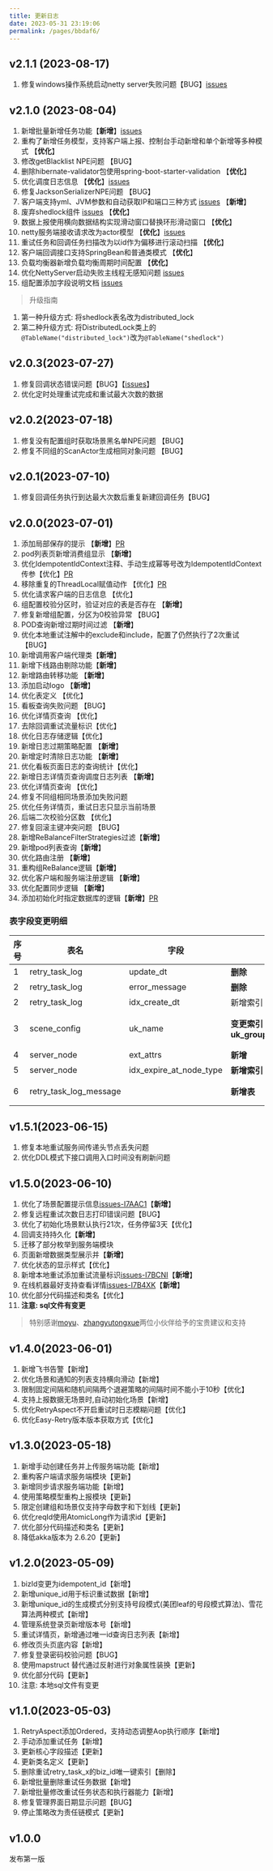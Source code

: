 ```yaml
---
title: 更新日志
date: 2023-05-31 23:19:06
permalink: /pages/bbdaf6/
---
```

## v2.1.1 (2023-08-17)
1. 修复windows操作系统启动netty server失败问题【BUG】[issues](https://gitee.com/aizuda/easy-retry/issues/I7TZ51)

## v2.1.0 (2023-08-04)
1. 新增批量新增任务功能【**新增**】[issues](https://gitee.com/aizuda/easy-retry/issues/I7JOPV)
2. 重构了新增任务模型，支持客户端上报、控制台手动新增和单个新增等多种模式 【**优化**】
3. 修改getBlacklist NPE问题 【BUG】
4. 删除hibernate-validator包使用spring-boot-starter-validation 【**优化**】
5. 优化调度日志信息 【**优化**】[issues](https://github.com/aizuda/easy-retry/issues/1)
6. 修复JacksonSerializerNPE问题 【BUG】
7. 客户端支持yml、JVM参数和自动获取IP和端口三种方式 [issues](https://gitee.com/aizuda/easy-retry/issues/I7M0II) 【**新增**】
8. 废弃shedlock组件 [issues](https://gitee.com/aizuda/easy-retry/issues/I7JORT) 【**优化**】
9. 数据上报使用横向数据结构实现滑动窗口替换环形滑动窗口 【**优化**】
10. netty服务端接收请求改为actor模型 【**优化**】[issues](https://gitee.com/aizuda/easy-retry/issues/I7N9D5)
11. 重试任务和回调任务扫描改为以id作为偏移进行滚动扫描 【**优化**】
12. 客户端回调接口支持SpringBean和普通类模式 【**优化**】
13. 负载均衡器新增负载均衡周期时间配置 【**优化**】
14. 优化NettyServer启动失败主线程无感知问题 [issues](https://gitee.com/aizuda/easy-retry/issues/I7N9CW)
15. 组配置添加字段说明文档 [issues](https://github.com/aizuda/easy-retry/issues/2)
> 升级指南
1. 第一种升级方式: 将shedlock表名改为distributed_lock
2. 第二种升级方式: 将DistributedLock类上的`@TableName("distributed_lock")`改为`@TableName("shedlock")`

## v2.0.3(2023-07-27)
1. 修复回调状态错误问题【BUG】【[issues](https://gitee.com/aizuda/easy-retry/issues/I7NHFE)】
2. 优化定时处理重试完成和重试最大次数的数据

## v2.0.2(2023-07-18)
1. 修复没有配置组时获取场景黑名单NPE问题 【BUG】
2. 修复不同组的ScanActor生成相同对象问题 【BUG】

## v2.0.1(2023-07-10)
1. 修复回调任务执行到达最大次数后重复新建回调任务【BUG】

## v2.0.0(2023-07-01)
1. 添加局部保存的提示 【**新增**】[PR](https://gitee.com/aizuda/easy-retry/pulls/7)
2. pod列表页新增消费组显示 【**新增**】
3. 优化IdempotentIdContext注释、手动生成幂等号改为IdempotentIdContext传参【优化】[PR](https://gitee.com/aizuda/easy-retry/pulls/6)
4. 移除重复的ThreadLocal赋值动作 【优化】[PR](https://gitee.com/aizuda/easy-retry/pulls/4)
5. 优化请求客户端的日志信息 【优化】
6. 组配置校验分区时，验证对应的表是否存在 【**新增**】
7. 修复新增组配置，分区为0校验异常 【BUG】
8. POD查询新增过期时间过滤 【**新增**】
9. 优化本地重试注解中的exclude和include，配置了仍然执行了2次重试 【BUG】
10. 新增调用客户端代理类【**新增**】
11. 新增下线路由剔除功能【**新增**】
12. 新增路由转移功能 【**新增**】
13. 添加启动logo 【**新增**】
14. 优化表定义 【优化】
15. 看板查询失败问题 【BUG】
16. 优化详情页查询 【优化】
17. 去除回调重试流量标识【优化】
18. 优化日志存储逻辑【优化】
19. 新增日志过期策略配置 【**新增**】
20. 新增定时清除日志功能 【**新增**】
21. 优化看板页面日志的查询统计【优化】
22. 新增日志详情页查询调度日志列表 【**新增**】
23. 优化详情页查询 【优化】
24. 修复不同组相同场景添加失败问题 
25. 优化任务详情页，重试日志只显示当前场景 
26. 后端二次校验分区数 【优化】
27. 修复回滚主键冲突问题 【BUG】
28. 新增ReBalanceFilterStrategies过滤【**新增**】
29. 新增pod列表查询【**新增**】
30. 优化路由注册 【**新增**】
31. 重构组ReBalance逻辑【**新增**】
32. 优化客户端和服务端注册逻辑 【**新增**】
33. 优化配置同步逻辑 【**新增**】
34. 添加初始化时指定数据库的逻辑【**新增**】[PR](https://gitee.com/aizuda/easy-retry/pulls/1)
### 表字段变更明细
|序号|表名|字段|操作|描述|
|-|-|-|-|-|
|1|retry_task_log|update_dt|**删除**|更新时间|
|2|retry_task_log|error_message|**删除**|异常信息|
|2|retry_task_log|idx_create_dt|新增索引||
|3|scene_config|uk_name|**变更索引uk_group_name_scene_name**|group_name、scene_name联合索引|
|4|server_node|ext_attrs|**新增**|扩展字段|
|5|server_node|idx_expire_at_node_type|**新增索引**||
|6|retry_task_log_message||**新增表**|任务调度日志信息记录表|

## v1.5.1(2023-06-15)
1. 修复本地重试服务间传递头节点丢失问题
2. 优化DDL模式下接口调用入口时间没有刷新问题


## v1.5.0(2023-06-10)
1. 优化了场景配置提示信息[issues-I7AAC1](https://gitee.com/aizuda/easy-retry/issues/I7AAC1)【**新增**】
2. 修复远程重试次数日志打印错误问题【BUG】
3. 优化了初始化场景默认执行21次，任务停留3天【优化】
4. 回调支持持久化【**新增**】
5. 迁移了部分枚举到服务端模块
6. 页面新增数据类型展示并【**新增**】
7. 优化状态的显示样式【优化】
8. 新增本地重试添加重试流量标识[issues-I7BCNI](https://gitee.com/aizuda/easy-retry/issues/I7BCNI)【**新增**】
9. 在线机器最好支持查看详情[issues-I7B4XK](https://gitee.com/aizuda/easy-retry/issues/I7B4XK)【**新增**】
10. 优化部分代码描述和类名【优化】
11. **注意: sql文件有变更**
> 特别感谢[moyu](https://gitee.com/moyucoder)、[zhangyutongxue](https://gitee.com/zhangyutongxue)两位小伙伴给予的宝贵建议和支持

## v1.4.0(2023-06-01)
1. 新增飞书告警【新增】
2. 优化场景和通知的列表支持横向滑动【新增】
3. 限制固定间隔和随机间隔两个退避策略的间隔时间不能小于10秒【优化】
4. 支持上报数据无场景时,自动初始化场景【新增】
5. 优化RetryAspect不开启重试时日志模糊问题【优化】
6. 优化Easy-Retry版本版本获取方式【优化】

## v1.3.0(2023-05-18)

1. 新增手动创建任务并上传服务端功能【新增】
2. 重构客户端请求服务端模块【更新】
3. 新增同步请求服务端功能【新增】
4. 使用策略模型重构上报模块【更新】
5. 限定创建组和场景仅支持字母数字和下划线【更新】
6. 优化reqId使用AtomicLong作为请求id【更新】
7. 优化部分代码描述和类名【更新】
8. 降低akka版本为 2.6.20【更新】

## v1.2.0(2023-05-09)

1. bizId变更为idempotent_id【新增】
2. 新增unique_id用于标识重试数据【新增】
3. 新增unique_id的生成模式分别支持号段模式(美团leaf的号段模式算法)、雪花算法两种模式【新增】
4. 管理系统登录页新增版本号【新增】
5. 重试详情页，新增通过唯一id查询日志列表【新增】
6. 修改页头页底内容【新增】
7. 修复登录密码校验问题【BUG】
8. 使用mapstruct 替代通过反射进行对象属性装换【更新】
9. 优化部分代码【更新】
10. 注意: 本地sql文件有变更

## v1.1.0(2023-05-03)

1. RetryAspect添加Ordered，支持动态调整Aop执行顺序【新增】
2. 手动添加重试任务【新增】
3. 更新核心字段描述【更新】
4. 更新类名定义【更新】
5. 删除重试retry_task_x的biz_id唯一键索引【删除】
6. 新增批量删除重试任务数据【新增】
7. 新增批量修改重试任务状态和执行器能力【新增】
8. 修复管理界面日期显示问题【BUG】
9. 停止策略改为责任链模式【更新】

## v1.0.0
发布第一版
